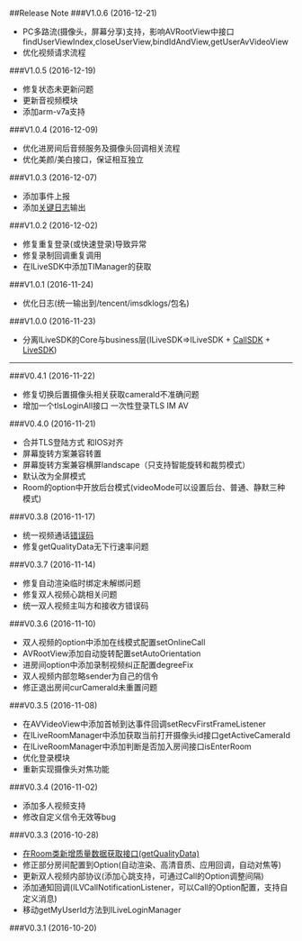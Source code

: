 ##Release Note
###V1.0.6 (2016-12-21)
- PC多路流(摄像头，屏幕分享)支持，影响AVRootView中接口findUserViewIndex,closeUserView,bindIdAndView,getUserAvVideoView
- 优化视频请求流程

###V1.0.5 (2016-12-19)
- 修复状态未更新问题
- 更新音视频模块
- 添加arm-v7a支持

###V1.0.4 (2016-12-09)
- 优化进房间后音频服务及摄像头回调相关流程
- 优化美颜/美白接口，保证相互独立

###V1.0.3 (2016-12-07)
- 添加事件上报
- 添加[关键日志](./Logs.md)输出

###V1.0.2 (2016-12-02)
- 修复重复登录(或快速登录)导致异常
- 修复录制回调重复调用
- 在ILiveSDK中添加TIManager的获取

###V1.0.1 (2016-11-24)
- 优化日志(统一输出到/tencent/imsdklogs/包名)

###V1.0.0 (2016-11-23)
- 分离ILiveSDK的Core与business层(ILiveSDK=>ILiveSDK + [CallSDK](https://github.com/zhaoyang21cn/CallSDK_Android_Demo) + [LiveSDK](https://github.com/zhaoyang21cn/ILiveSDK_Android_Demos/blob/master/doc/ILiveSDK/ILVLiveManager.md))

---

###V0.4.1 (2016-11-22)
- 修复切换后置摄像头相关获取cameraId不准确问题
- 增加一个tlsLoginAll接口 一次性登录TLS IM AV 

###V0.4.0 (2016-11-21)
- 合并TLS登陆方式 和IOS对齐
- 屏幕旋转方案兼容转置
- 屏幕旋转方案兼容横屏landscape（只支持智能旋转和裁剪模式）
- 默认改为全屏模式
- Room的option中开放后台模式(videoMode可以设置后台、普通、静默三种模式)

###V0.3.8 (2016-11-17)
- 统一视频通话[错误码](./error.md)
- 修复getQualityData无下行速率问题

###V0.3.7 (2016-11-14)
- 修复自动渲染临时绑定未解绑问题
- 修复双人视频心跳相关问题
- 统一双人视频主叫方和接收方错误码

###V0.3.6 (2016-11-10)
- 双人视频的option中添加在线模式配置setOnlineCall
- AVRootView添加自动旋转配置setAutoOrientation
- 进房间option中添加录制视频纠正配置degreeFix
- 双人视频内部忽略sender为自己的信令
- 修正退出房间curCameraId未重置问题

###V0.3.5 (2016-11-08)
- 在AVVideoView中添加首帧到达事件回调setRecvFirstFrameListener
- 在ILiveRoomManager中添加获取当前打开摄像头id接口getActiveCameraId
- 在ILiveRoomManager中添加判断是否加入房间接口isEnterRoom
- 优化登录模块
- 重新实现摄像头对焦功能

###V0.3.4 (2016-11-02)
- 添加多人视频支持
- 修改自定义信令无效等bug

###V0.3.3 (2016-10-28)
- [在Room类新增质量数据获取接口(getQualityData)](./quality.md)
- 修正部分房间配置到Option(自动渲染、高清音质、应用回调，自动对焦等)
- 更新双人视频内部协议(添加心跳支持，可通过Call的Option调整间隔)
- 添加通知回调(ILVCallNotificationListener，可以Call的Option配置，支持自定义消息)
- 移动getMyUserId方法到ILiveLoginManager

###V0.3.1 (2016-10-20)
